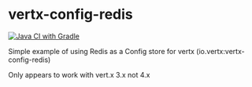 # vertx-config-redis

[![Java CI with Gradle](https://github.com/MarkGravestock/vertx-config-redis/actions/workflows/gradle.yml/badge.svg)](https://github.com/MarkGravestock/vertx-config-redis/actions/workflows/gradle.yml)

Simple example of using Redis as a Config store for vertx (io.vertx:vertx-config-redis)

Only appears to work with vert.x 3.x not 4.x
